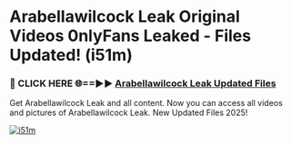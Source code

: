 # Arabellawilcock Leak Original Videos 0nlyFans Leaked - Files Updated! (i51m)

<h3>🔴 CLICK HERE 🌐==►► <a href="https://tinyurl.com/2wckxsce" rel="nofollow">Arabellawilcock Leak Updated Files</a></h3>

Get Arabellawilcock Leak and all content. Now you can access all videos and pictures of Arabellawilcock Leak. New Updated Files 2025!

[![i51m](https://i.imgur.com/AFduVYN.gif)](https://tinyurl.com/2wckxsce)
